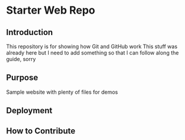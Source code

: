 # Starter Web Repo

## Introduction

This repository is for showing how Git and GitHub work
This stuff was already here but I need to add something so that I can follow along the guide, sorry

## Purpose

Sample website with plenty of files for demos

## Deployment

## How to Contribute
